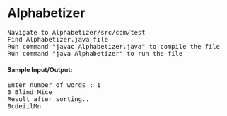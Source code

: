 # Alphabetizer
<pre>
Navigate to Alphabetizer/src/com/test
Find Alphabetizer.java file
Run command "javac Alphabetizer.java" to compile the file
Run command "java Alphabetizer" to run the file
</pre>

#### Sample Input/Output:
<pre>
Enter number of words : 1
3 Blind Mice
Result after sorting..
BcdeiilMn
</pre>